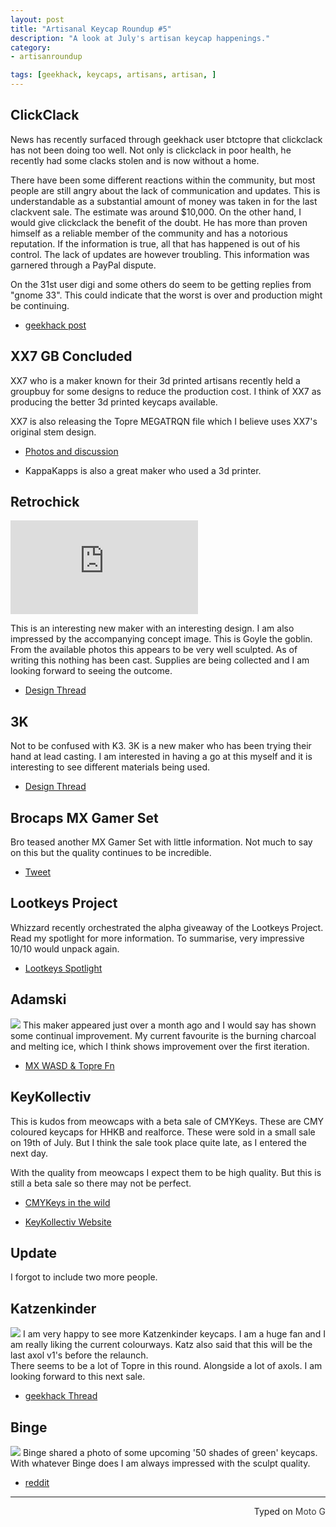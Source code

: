 ```yaml
---
layout: post
title: "Artisanal Keycap Roundup #5"
description: "A look at July's artisan keycap happenings."
category: 
- artisanroundup

tags: [geekhack, keycaps, artisans, artisan, ]
---
```


## ClickClack
News has recently surfaced through geekhack user btctopre that clickclack has not been doing too well. Not only is clickclack in poor health, he recently had some clacks stolen and is now without a home.  

There have been some different reactions within the community, but most people are still angry about the lack of communication and updates. This is understandable as a substantial amount of money was taken in for the last clackvent sale. The estimate was around $10,000. On the other hand, I would give clickclack the benefit of the doubt. He has more than proven himself as a reliable member of the community and has a notorious reputation. If the information is true, all that has happened is out of his control.  The lack of updates are however troubling. This information was garnered through a PayPal dispute.

On the 31st user digi and some others do seem to be getting replies from "gnome 33". This could indicate that the worst is over and production might be continuing.

* [geekhack post](https://geekhack.org/index.php?topic=45955.msg1800669#msg1800669)

## XX7 GB Concluded
XX7 who is a maker known for their 3d printed artisans recently held a groupbuy for some designs to reduce the production cost. I think of XX7 as producing the better 3d printed keycaps available. 

XX7 is also releasing the Topre MEGATRQN file which I believe uses XX7's original stem design.

* [Photos and discussion](http://imgur.com/gallery/aL5r0)

* KappaKapps is also a great maker who used a 3d printer. 

## Retrochick

![](https://geekhack.org/index.php?action=dlattach;topic=73671.0;attach=105912;image)

This is an interesting new maker with an interesting design. I am also impressed by the accompanying concept image. This is Goyle the goblin. From the available photos this appears to be very well sculpted. As of writing this nothing has been cast. Supplies are being collected and I am looking forward to seeing the outcome.

* [Design Thread](https://geekhack.org/index.php?topic=73671.0)

## 3K
Not to be confused with K3. 3K is a new maker who has been trying their hand at lead casting. I am interested in having a go at this myself and it is interesting to see different materials being used.

* [Design Thread](https://geekhack.org/index.php?topic=73688.0)

## Brocaps MX Gamer Set
Bro teased another MX Gamer Set with little information. Not much to say on this but the quality continues to be incredible.

* [Tweet](https://mobile.twitter.com/BroCaps/status/626851050172096513?s=09)


## Lootkeys Project
Whizzard recently orchestrated the alpha giveaway of the Lootkeys Project. Read my spotlight for more information. To summarise, very impressive 10/10 would unpack again.

* [Lootkeys Spotlight](http://roastpotatoes.github.io/keycapspotlight/2015/07/30/keycap-spotlight-lootkeys-project/)

## Adamski
![](https://i.imgur.com/qedfaBg.jpg)
This maker appeared just over a month ago and I would say has shown some continual improvement. My current favourite is the burning charcoal and melting ice, which I think shows improvement over the first iteration.

* [MX WASD & Topre Fn](http://www.reddit.com/r/MechanicalKeyboards/comments/3d2oj4/artisanmx_wasd_and_fn_topre/)



## KeyKollectiv
This is kudos from meowcaps with a beta sale of CMYKeys. These are CMY coloured keycaps for HHKB and realforce. These were sold in a small sale on 19th of July. But I think the sale took place quite late, as I entered the next day.  

With the quality from meowcaps I expect them to be high quality. But this is still a beta sale so there may not be perfect.

* [CMYKeys in the wild](https://imgur.com/a/gX1Ma)

* [KeyKollectiv Website](https://keykollectiv.com)

## Update
I forgot to include two more people.

## Katzenkinder
![](http://i.imgur.com/UhMEutA.jpg)
I am very happy to see more Katzenkinder keycaps. I am a huge fan and I am really liking the current colourways. Katz also said that this will be the last axol v1's before the relaunch.  
There seems to be a lot of Topre in this round. Alongside a lot of axols. I am looking forward to this next sale.

* [geekhack Thread](https://geekhack.org/index.php?topic=64501.600)

## Binge
![](https://i.imgur.com/By9g6Up.png)
Binge shared a photo of some upcoming '50 shades of green' keycaps. With whatever Binge does I am always impressed with the sculpt quality.

* [reddit](http://www.reddit.com/r/mechanicalkeyboards/comments/3f1lv7/_/)

--------------------------------
 <p style="text-align: right" title=":(">Typed on <font color="#373737">Moto G</font></p>
